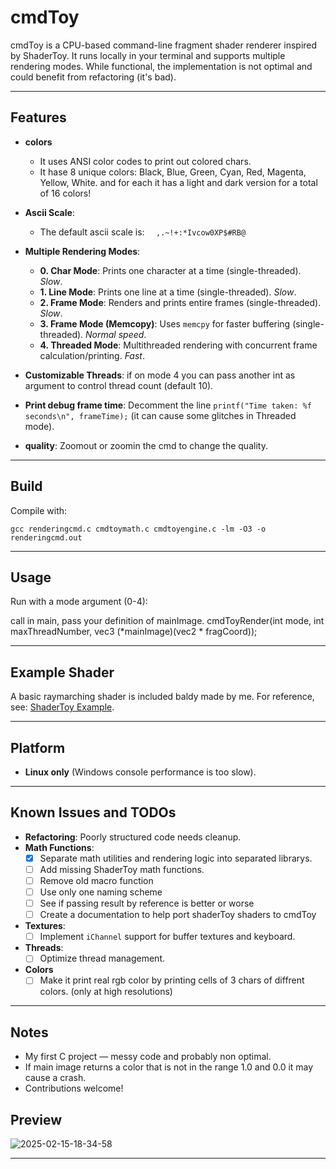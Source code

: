 # cmdToy

cmdToy is a CPU-based command-line fragment shader renderer inspired by ShaderToy. It runs locally in your terminal and supports multiple rendering modes. While functional, the implementation is not optimal and could benefit from refactoring (it's bad).

---

## Features
- **colors**
  - It uses ANSI color codes to print out colored chars.
  - It hase 8 unique colors: Black, Blue, Green, Cyan, Red, Magenta, Yellow, White. and for each it has a light and dark version for a total of 16 colors!

- **Ascii Scale**:
  - The default ascii scale is: `  ,.~!+:*Ivcow0XP$#RB@`

- **Multiple Rendering Modes**:
  - **0. Char Mode**: Prints one character at a time (single-threaded). *Slow*.
  - **1. Line Mode**: Prints one line at a time (single-threaded). *Slow*.
  - **2. Frame Mode**: Renders and prints entire frames (single-threaded). *Slow*.
  - **3. Frame Mode (Memcopy)**: Uses `memcpy` for faster buffering (single-threaded). *Normal speed*.
  - **4. Threaded Mode**: Multithreaded rendering with concurrent frame calculation/printing. *Fast*.

- **Customizable Threads**: if on mode 4 you can pass another int as argument to control thread count (default 10).
- **Print debug frame time**: Decomment the line `printf("Time taken: %f seconds\n", frameTime);` (it can cause some glitches in Threaded mode).

- **quality**: Zoomout or zoomin the cmd to change the quality.
---

## Build

Compile with:

    gcc renderingcmd.c cmdtoymath.c cmdtoyengine.c -lm -O3 -o renderingcmd.out

---

## Usage

Run with a mode argument (0-4):

call in main, pass your definition of mainImage.
cmdToyRender(int mode, int maxThreadNumber, vec3 (*mainImage)(vec2 * fragCoord));

---

## Example Shader

A basic raymarching shader is included baldy made by me. For reference, see: [ShaderToy Example](https://www.shadertoy.com/view/X3GGzD).

---

## Platform

- **Linux only** (Windows console performance is too slow).

---

## Known Issues and TODOs

- **Refactoring**: Poorly structured code needs cleanup.
- **Math Functions**:
  - [x] Separate math utilities and rendering logic into separated librarys.
  - [ ] Add missing ShaderToy math functions.
  - [ ] Remove old macro function
  - [ ] Use only one naming scheme
  - [ ] See if passing result by reference is better or worse
  - [ ] Create a documentation to help port shaderToy shaders to cmdToy
- **Textures**:
  - [ ] Implement `iChannel` support for buffer textures and keyboard.
- **Threads**:
  - [ ] Optimize thread management.
- **Colors**
  - [ ] Make it print real rgb color by printing cells of 3 chars of diffrent colors. (only at high resolutions)

---

## Notes

- My first C project — messy code and probably non optimal.
- If main image returns a color that is not in the range 1.0 and 0.0 it may cause a crash.
- Contributions welcome!

## Preview
![2025-02-15-18-34-58](https://github.com/user-attachments/assets/eb642519-bbc2-4537-9764-a8cc061706f6)

---
